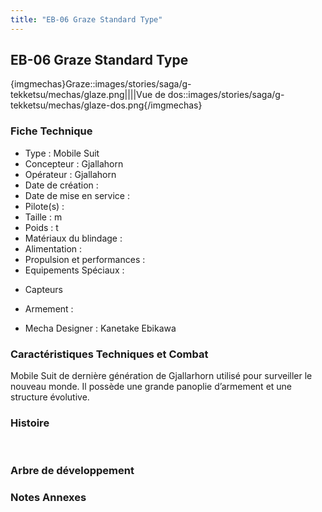 ```yaml
---
title: "EB-06 Graze Standard Type"
---
```


EB-06 Graze Standard Type
-------------------------


{imgmechas}Graze::images/stories/saga/g-tekketsu/mechas/glaze.png||||Vue de dos::images/stories/saga/g-tekketsu/mechas/glaze-dos.png{/imgmechas}


### Fiche Technique


- Type : Mobile Suit   
- Concepteur : Gjallahorn  
- Opérateur : Gjallahorn  
- Date de création :   
- Date de mise en service :   
- Pilote(s) :   
- Taille : m   
- Poids : t   
- Matériaux du blindage :   
- Alimentation :   
- Propulsion et performances :   
- Equipements Spéciaux :


* Capteurs


- Armement :


- Mecha Designer : Kanetake Ebikawa


### Caractéristiques Techniques et Combat


Mobile Suit de dernière génération de Gjallarhorn utilisé pour surveiller le nouveau monde. Il possède une grande panoplie d’armement et une structure évolutive.


### Histoire


 


### Arbre de développement


### Notes Annexes


